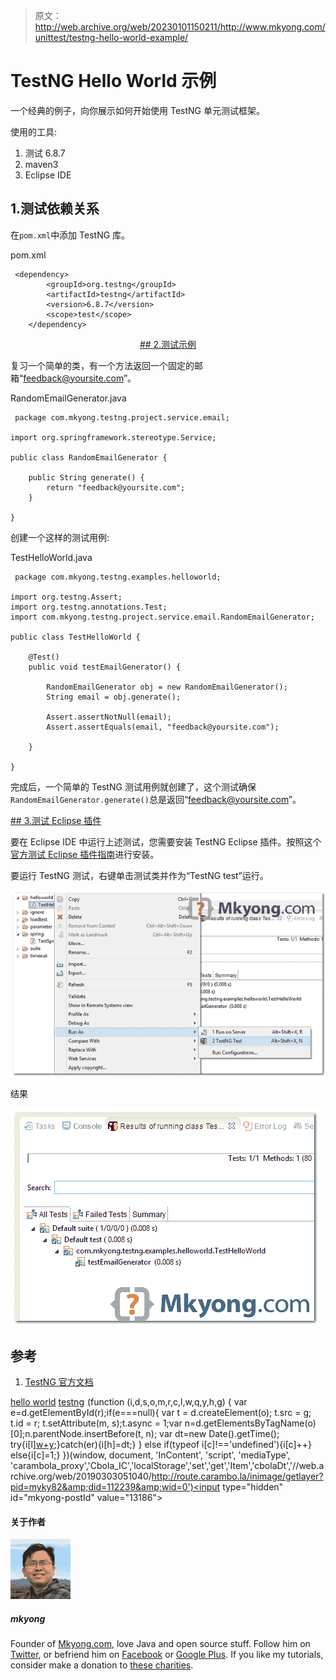 > 原文：<http://web.archive.org/web/20230101150211/http://www.mkyong.com/unittest/testng-hello-world-example/>

# TestNG Hello World 示例

一个经典的例子，向你展示如何开始使用 TestNG 单元测试框架。

使用的工具:

1.  测试 6.8.7
2.  maven3
3.  Eclipse IDE

## 1.测试依赖关系

在`pom.xml`中添加 TestNG 库。

pom.xml

```
 <dependency>
		<groupId>org.testng</groupId>
		<artifactId>testng</artifactId>
		<version>6.8.7</version>
		<scope>test</scope>
	</dependency> 
```

 <ins class="adsbygoogle" style="display:block; text-align:center;" data-ad-format="fluid" data-ad-layout="in-article" data-ad-client="ca-pub-2836379775501347" data-ad-slot="6894224149">## 2.测试示例

复习一个简单的类，有一个方法返回一个固定的邮箱“feedback@yoursite.com”。

RandomEmailGenerator.java

```
 package com.mkyong.testng.project.service.email;

import org.springframework.stereotype.Service;

public class RandomEmailGenerator {

	public String generate() {
		return "feedback@yoursite.com";
	}

} 
```

创建一个这样的测试用例:

TestHelloWorld.java

```
 package com.mkyong.testng.examples.helloworld;

import org.testng.Assert;
import org.testng.annotations.Test;
import com.mkyong.testng.project.service.email.RandomEmailGenerator;

public class TestHelloWorld {

	@Test()
	public void testEmailGenerator() {

		RandomEmailGenerator obj = new RandomEmailGenerator();
		String email = obj.generate();

		Assert.assertNotNull(email);
		Assert.assertEquals(email, "feedback@yoursite.com");

	}

} 
```

完成后，一个简单的 TestNG 测试用例就创建了，这个测试确保`RandomEmailGenerator.generate()`总是返回“feedback@yoursite.com”。

 <ins class="adsbygoogle" style="display:block" data-ad-client="ca-pub-2836379775501347" data-ad-slot="8821506761" data-ad-format="auto" data-ad-region="mkyongregion">## 3.测试 Eclipse 插件

要在 Eclipse IDE 中运行上述测试，您需要安装 TestNG Eclipse 插件。按照这个[官方测试 Eclipse 插件指南](http://web.archive.org/web/20190303051040/http://testng.org/doc/eclipse.html)进行安装。

要运行 TestNG 测试，右键单击测试类并作为“TestNG test”运行。

![testng-eclipse-plugin](img/37a885e503288231899695d105f04f93.png)

结果

![testng-hello-world](img/414ab901b4780042b1727e6354cb1e6f.png)

## 参考

1.  [TestNG 官方文档](http://web.archive.org/web/20190303051040/http://testng.org/doc/documentation-main.html)

[hello world](http://web.archive.org/web/20190303051040/http://www.mkyong.com/tag/hello-world/) [testng](http://web.archive.org/web/20190303051040/http://www.mkyong.com/tag/testng/)</ins></ins>![](img/725a9006e4a23bbb0511131b5f4049b2.png) (function (i,d,s,o,m,r,c,l,w,q,y,h,g) { var e=d.getElementById(r);if(e===null){ var t = d.createElement(o); t.src = g; t.id = r; t.setAttribute(m, s);t.async = 1;var n=d.getElementsByTagName(o)[0];n.parentNode.insertBefore(t, n); var dt=new Date().getTime(); try{i[l][w+y](h,i[l][q+y](h)+'&amp;'+dt);}catch(er){i[h]=dt;} } else if(typeof i[c]!=='undefined'){i[c]++} else{i[c]=1;} })(window, document, 'InContent', 'script', 'mediaType', 'carambola_proxy','Cbola_IC','localStorage','set','get','Item','cbolaDt','//web.archive.org/web/20190303051040/http://route.carambo.la/inimage/getlayer?pid=myky82&amp;did=112239&amp;wid=0')<input type="hidden" id="mkyong-postId" value="13186">

#### 关于作者

![author image](img/339e8718e216141529502e7cab86a62b.png)

##### mkyong

Founder of [Mkyong.com](http://web.archive.org/web/20190303051040/http://mkyong.com/), love Java and open source stuff. Follow him on [Twitter](http://web.archive.org/web/20190303051040/https://twitter.com/mkyong), or befriend him on [Facebook](http://web.archive.org/web/20190303051040/http://www.facebook.com/java.tutorial) or [Google Plus](http://web.archive.org/web/20190303051040/https://plus.google.com/110948163568945735692?rel=author). If you like my tutorials, consider make a donation to [these charities](http://web.archive.org/web/20190303051040/http://www.mkyong.com/blog/donate-to-charity/).
